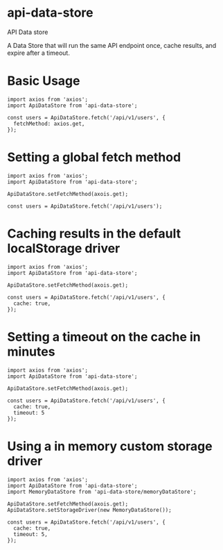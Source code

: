 # api-data-store
API Data store

A Data Store that will run the same API endpoint once, cache results, and expire after a timeout.

# Basic Usage

```
import axios from 'axios';
import ApiDataStore from 'api-data-store';

const users = ApiDataStore.fetch('/api/v1/users', {
  fetchMethod: axios.get,
});
```

# Setting a global fetch method

```
import axios from 'axios';
import ApiDataStore from 'api-data-store';

ApiDataStore.setFetchMethod(axois.get);

const users = ApiDataStore.fetch('/api/v1/users');
```

# Caching results in the default localStorage driver

```
import axios from 'axios';
import ApiDataStore from 'api-data-store';

ApiDataStore.setFetchMethod(axois.get);

const users = ApiDataStore.fetch('/api/v1/users', {
  cache: true,
});
```

# Setting a timeout on the cache in minutes

```
import axios from 'axios';
import ApiDataStore from 'api-data-store';

ApiDataStore.setFetchMethod(axois.get);

const users = ApiDataStore.fetch('/api/v1/users', {
  cache: true,
  timeout: 5
});
```

# Using a in memory custom storage driver

```
import axios from 'axios';
import ApiDataStore from 'api-data-store';
import MemoryDataStore from 'api-data-store/memoryDataStore';

ApiDataStore.setFetchMethod(axois.get);
ApiDataStore.setStorageDriver(new MemoryDataStore());

const users = ApiDataStore.fetch('/api/v1/users', {
  cache: true,
  timeout: 5,
});
```